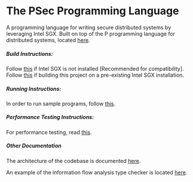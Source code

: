 # The PSec Programming Language

A programming language for writing secure distributed systems by leveraging Intel SGX. Built on top of the P programming language for distributed systems, located [here](https://github.com/p-org/P).

##### Build Instructions:  
Follow [this](docs/SGXInstallation.md) if Intel SGX is not installed [Recommended for compatibility].  
Follow [this](docs/RepoInstallation.md) if building this project on a pre-existing Intel SGX installation.

##### Running Instructions:
In order to run sample programs, follow [this](docs/Running.md).

##### Performance Testing Instructions:
For performance testing, read [this](docs/PerformanceTesting.md).

##### Other Documentation
The architecture of the codebase is documented [here](docs/ArchitectureOverview.md).

An example of the information flow analysis type checker is located [here](docs/InformationFlowTypeCheckerExample.p).